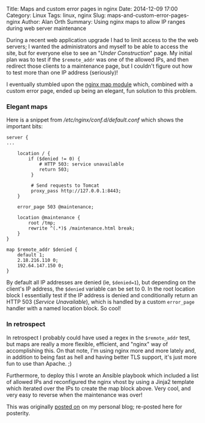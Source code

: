 Title: Maps and custom error pages in nginx
Date: 2014-12-09 17:00
Category: Linux
Tags: linux, nginx
Slug: maps-and-custom-error-pages-nginx
Author: Alan Orth
Summary: Using nginx maps to allow IP ranges during web server maintenance


During a recent web application upgrade I had to limit access to the the web servers; I wanted the administrators and myself to be able to access the site, but for everyone else to see an "_Under Construction_" page. My initial plan was to test if the `$remote_addr` was one of the allowed IPs, and then redirect those clients to a maintenance page, but I couldn't figure out how to test more than one IP address (seriously)!

I eventually stumbled upon the [nginx map module](http://nginx.org/en/docs/http/ngx_http_map_module.html) which, combined with a custom error page, ended up being an elegant, fun solution to this problem.

### Elegant maps
Here is a snippet from _/etc/nginx/conf.d/default.conf_ which shows the important bits:

```
server {
...

    location / {
        if ($denied != 0) {
            # HTTP 503: service unavailable
            return 503;
         }

         # Send requests to Tomcat
         proxy_pass http://127.0.0.1:8443;
    }

    error_page 503 @maintenance;

    location @maintenance {
        root /tmp;
        rewrite ^(.*)$ /maintenance.html break;
    }
}

map $remote_addr $denied {
    default 1;
    2.18.216.110 0;
    192.64.147.150 0;
}
```

By default all IP addresses are denied (ie, `$denied=1`), but depending on the client's IP address, the `$denied` variable can be set to 0. In the root location block I essentially test if the IP address is denied and conditionally return an HTTP 503 (_Service Unavailable_), which is handled by a custom `error_page` handler with a named location block. So cool!

### In retrospect
In retrospect I probably could have used a regex in the `$remote_addr` test, but maps are really a more flexible, efficient, and "nginx" way of accomplishing this. On that note, I'm using nginx more and more lately and, in addition to being fast as hell and having better TLS support, it's just more fun to use than Apache. ;)

Furthermore, to deploy this I wrote an Ansible playbook which included a list of allowed IPs and reconfigured the nginx vhost by using a Jinja2 template which iterated over the IPs to create the map block above. Very cool, and very easy to reverse when the maintenance was over!

This was originally [posted on](https://mjanja.ch/2014/12/maps-and-custom-error-pages-in-nginx/) on my personal blog; re-posted here for posterity.
